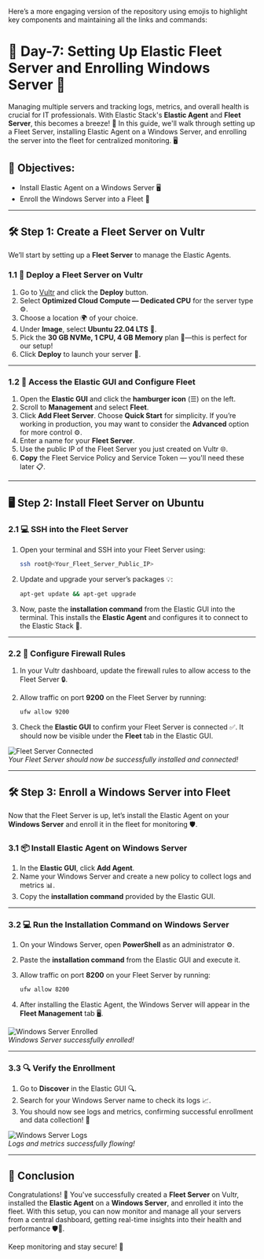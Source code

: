 Here’s a more engaging version of the repository using emojis to highlight key components and maintaining all the links and commands:

# 🌟 Day-7: Setting Up Elastic Fleet Server and Enrolling Windows Server 🌟

Managing multiple servers and tracking logs, metrics, and overall health is crucial for IT professionals. With Elastic Stack's **Elastic Agent** and **Fleet Server**, this becomes a breeze! 💨 In this guide, we'll walk through setting up a Fleet Server, installing Elastic Agent on a Windows Server, and enrolling the server into the fleet for centralized monitoring. 🖥️

## 🎯 Objectives:
- Install Elastic Agent on a Windows Server 🖥️
- Enroll the Windows Server into a Fleet 🚀

---

## 🛠️ Step 1: Create a Fleet Server on Vultr

We’ll start by setting up a **Fleet Server** to manage the Elastic Agents.

### 1.1 🚀 Deploy a Fleet Server on Vultr

1. Go to [Vultr](https://vultr.com) and click the **Deploy** button.
2. Select **Optimized Cloud Compute — Dedicated CPU** for the server type ⚙️.
3. Choose a location 🌍 of your choice.
4. Under **Image**, select **Ubuntu 22.04 LTS** 🐧.
5. Pick the **30 GB NVMe, 1 CPU, 4 GB Memory** plan 💾—this is perfect for our setup!
6. Click **Deploy** to launch your server 🎉.

---

### 1.2 🔧 Access the Elastic GUI and Configure Fleet

1. Open the **Elastic GUI** and click the **hamburger icon** (☰) on the left.
2. Scroll to **Management** and select **Fleet**.
3. Click **Add Fleet Server**. Choose **Quick Start** for simplicity. If you’re working in production, you may want to consider the **Advanced** option for more control ⚙️.
4. Enter a name for your **Fleet Server**.
5. Use the public IP of the Fleet Server you just created on Vultr 🌐.
6. **Copy** the Fleet Service Policy and Service Token — you'll need these later 📋.

---

## 🖥️ Step 2: Install Fleet Server on Ubuntu

### 2.1 💻 SSH into the Fleet Server

1. Open your terminal and SSH into your Fleet Server using:

   ```bash
   ssh root@<Your_Fleet_Server_Public_IP>
   ```

2. Update and upgrade your server’s packages 💡:

   ```bash
   apt-get update && apt-get upgrade
   ```

3. Now, paste the **installation command** from the Elastic GUI into the terminal. This installs the **Elastic Agent** and configures it to connect to the Elastic Stack 🚀.

---

### 2.2 🔐 Configure Firewall Rules

1. In your Vultr dashboard, update the firewall rules to allow access to the Fleet Server 🔒.
2. Allow traffic on port **9200** on the Fleet Server by running:

   ```bash
   ufw allow 9200
   ```

3. Check the **Elastic GUI** to confirm your Fleet Server is connected ✅. It should now be visible under the **Fleet** tab in the Elastic GUI.

![Fleet Server Connected](image.jpg)  
*Your Fleet Server should now be successfully installed and connected!*

---

## 🛠️ Step 3: Enroll a Windows Server into Fleet

Now that the Fleet Server is up, let’s install the Elastic Agent on your **Windows Server** and enroll it in the fleet for monitoring 🛡️.

### 3.1 📦 Install Elastic Agent on Windows Server

1. In the **Elastic GUI**, click **Add Agent**.
2. Name your Windows Server and create a new policy to collect logs and metrics 📊.
3. Copy the **installation command** provided by the Elastic GUI.

---

### 3.2 💻 Run the Installation Command on Windows Server

1. On your Windows Server, open **PowerShell** as an administrator ⚙️.
2. Paste the **installation command** from the Elastic GUI and execute it.
3. Allow traffic on port **8200** on your Fleet Server by running:

   ```bash
   ufw allow 8200
   ```

4. After installing the Elastic Agent, the Windows Server will appear in the **Fleet Management** tab 🖥️.

![Windows Server Enrolled](image.jpg)  
*Windows Server successfully enrolled!*

---

### 3.3 🔍 Verify the Enrollment

1. Go to **Discover** in the Elastic GUI 🔍.
2. Search for your Windows Server name to check its logs 📈.
3. You should now see logs and metrics, confirming successful enrollment and data collection! 💪

![Windows Server Logs](image.jpg)  
*Logs and metrics successfully flowing!*

---

## 🎉 Conclusion

Congratulations! 🎊 You've successfully created a **Fleet Server** on Vultr, installed the **Elastic Agent** on a **Windows Server**, and enrolled it into the fleet. With this setup, you can now monitor and manage all your servers from a central dashboard, getting real-time insights into their health and performance 🛡️🚀.

Keep monitoring and stay secure! 🔐
